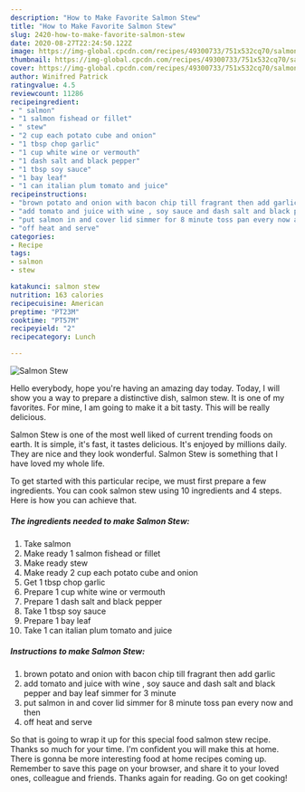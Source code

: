 ```yaml
---
description: "How to Make Favorite Salmon Stew"
title: "How to Make Favorite Salmon Stew"
slug: 2420-how-to-make-favorite-salmon-stew
date: 2020-08-27T22:24:50.122Z
image: https://img-global.cpcdn.com/recipes/49300733/751x532cq70/salmon-stew-recipe-main-photo.jpg
thumbnail: https://img-global.cpcdn.com/recipes/49300733/751x532cq70/salmon-stew-recipe-main-photo.jpg
cover: https://img-global.cpcdn.com/recipes/49300733/751x532cq70/salmon-stew-recipe-main-photo.jpg
author: Winifred Patrick
ratingvalue: 4.5
reviewcount: 11286
recipeingredient:
- " salmon"
- "1 salmon fishead or fillet"
- " stew"
- "2 cup each potato cube and onion"
- "1 tbsp chop garlic"
- "1 cup white wine or vermouth"
- "1 dash salt and black pepper"
- "1 tbsp soy sauce"
- "1 bay leaf"
- "1 can italian plum tomato and juice"
recipeinstructions:
- "brown potato and onion with bacon chip till fragrant then add garlic"
- "add tomato and juice with wine , soy sauce and dash salt and black pepper and bay leaf simmer for 3  minute"
- "put salmon in and cover lid simmer for 8 minute toss pan every now and then"
- "off heat and serve"
categories:
- Recipe
tags:
- salmon
- stew

katakunci: salmon stew 
nutrition: 163 calories
recipecuisine: American
preptime: "PT23M"
cooktime: "PT57M"
recipeyield: "2"
recipecategory: Lunch

---
```



![Salmon Stew](https://img-global.cpcdn.com/recipes/49300733/751x532cq70/salmon-stew-recipe-main-photo.jpg)

Hello everybody, hope you're having an amazing day today. Today, I will show you a way to prepare a distinctive dish, salmon stew. It is one of my favorites. For mine, I am going to make it a bit tasty. This will be really delicious.

Salmon Stew is one of the most well liked of current trending foods on earth. It is simple, it's fast, it tastes delicious. It's enjoyed by millions daily. They are nice and they look wonderful. Salmon Stew is something that I have loved my whole life.




To get started with this particular recipe, we must first prepare a few ingredients. You can cook salmon stew using 10 ingredients and 4 steps. Here is how you can achieve that.

<!--inarticleads1-->

##### The ingredients needed to make Salmon Stew:

1. Take  salmon
1. Make ready 1 salmon fishead or fillet
1. Make ready  stew
1. Make ready 2 cup each potato cube and onion
1. Get 1 tbsp chop garlic
1. Prepare 1 cup white wine or vermouth
1. Prepare 1 dash salt and black pepper
1. Take 1 tbsp soy sauce
1. Prepare 1 bay leaf
1. Take 1 can italian plum tomato and juice




<!--inarticleads2-->

##### Instructions to make Salmon Stew:

1. brown potato and onion with bacon chip till fragrant then add garlic
1. add tomato and juice with wine , soy sauce and dash salt and black pepper and bay leaf simmer for 3  minute
1. put salmon in and cover lid simmer for 8 minute toss pan every now and then
1. off heat and serve




So that is going to wrap it up for this special food salmon stew recipe. Thanks so much for your time. I'm confident you will make this at home. There is gonna be more interesting food at home recipes coming up. Remember to save this page on your browser, and share it to your loved ones, colleague and friends. Thanks again for reading. Go on get cooking!
